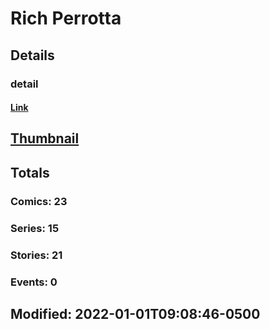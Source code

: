 # Rich  Perrotta 
## Details
### detail
#### [Link](http://marvel.com/comics/creators/13158/rich_perrotta?utm_campaign=apiRef&utm_source=225578a89fc76f3d20fbffda5d17a88d)
## [Thumbnail](http://i.annihil.us/u/prod/marvel/i/mg/b/40/image_not_available.jpg)
## Totals
### Comics: 23
### Series: 15
### Stories: 21
### Events: 0
## Modified: 2022-01-01T09:08:46-0500